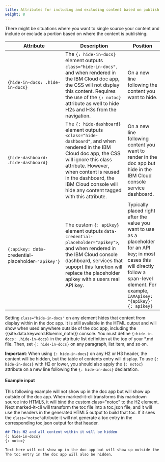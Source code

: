 ```yaml
---
title: Attributes for including and excluding content based on publish location
weight: 8
---
```


There might be situations where you want to single source your content and include or exclude a portion based on where the content is publishing.

| Attribute | Description | Position |
|-----------|-------------|----------|
| `{hide-in-docs: .hide-in-docs}` |  The `{: hide-in-docs}` element outputs `class="hide-in-docs"`, and when rendered in the IBM Cloud doc app, the CSS will not display this content. Requires the use of the `{: notoc}` attribute as well to hide H2s and H3s from the navigation.  | On a new line following the content you want to hide. |
| `{hide-dashboard: .hide-dashboard}` | The `{: hide-dashboard}` element outputs `<class="hide-dashboard"`, and when rendered in the IBM Cloud doc app, the CSS will ignore this class attribute. However, when content is reused in the dashboard, the IBM Cloud console will hide any content tagged with this attribute. | On a new line following content you want to render in the doc app but hide in the IBM Cloud console service dashboard. |
| `{:apikey: `data-credential-placeholder`='apikey'}` |  The custom `{: apikey}` element outputs `data-credential-placeholder="apikey">`, and when rendered in the IBM Cloud console dashboard, services that supoprt this function will replace the placeholder apikey with a users real API key. | Typically placed right after the value you want to use as a placeholder for an API key; in most cases this will directly follow a span-level element. For example, `IAMApiKey: "{apikey}"{: apikey}` |

Setting `class="hide-in-docs"` on any element hides that content from display within in the doc app. It is still available in the HTML output and will show when used anywhere outside of the doc app, including the {{site.data.keyword.Bluemix_notm}} console. You must define `{:hide-in-docs: .hide-in-docs}` in the attribute list definition at the top of your *.md file. Then, set `{: hide-in-docs}` on any paragraph, list item, and so on.

**Important**: When using `{: hide-in-docs}` on any H2 or H3 header, the content will be hidden, but the table of contents entry will display. To use `{: hide-in-docs}` with H2 or lower, you should also apply the `{: notoc}` attribute on a new line following the `{: hide-in-docs}` declaration.

####  Example input

This following example will not show up in the doc app but will show up outside of the doc app. When marked-it-cli transforms this markdown source into HTML5, it will bind the custom class="notoc" to the H2 element. Next marked-it-cli will transform the toc file into a toc.json file, and it will use the headers in the generated HTML5 output to build that toc. If it sees the `class="notoc"`attribute it will not generate a toc entry in the corresponding toc.json output for that header.

```markdown
## This H2 and all content within it will be hidden
{: hide-in-docs}
{: notoc}

Text here will not show up in the doc app but will show up outside the doc app.
The toc entry in the doc app will also be hidden.
```